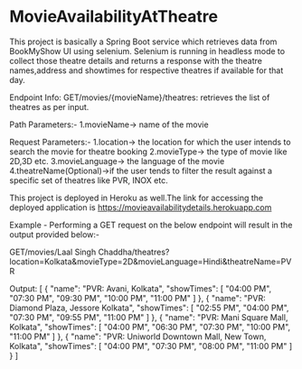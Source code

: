 # MovieAvailabilityAtTheatre
This project is basically a Spring Boot service which retrieves data from BookMyShow UI using selenium.
Selenium is running in headless mode to collect those theatre details and returns a response with the theatre names,address and showtimes for respective theatres if available for that day.

Endpoint Info:
GET/movies/{movieName}/theatres: retrieves the list of theatres as per input.

Path Parameters:-
1.movieName-> name of the movie

Request Parameters:-
1.location-> the location for which the user intends to search the movie for theatre booking
2.movieType-> the type of movie like 2D,3D etc.
3.movieLanguage-> the language of the movie
4.theatreName(Optional)->if the user tends to filter the result against a specific set of theatres like PVR, INOX etc.

This project is deployed in Heroku as well.The link for accessing the deployed application is https://movieavailabilitydetails.herokuapp.com

Example -
Performing a GET request on the below endpoint will result in the output provided below:-

GET/movies/Laal Singh Chaddha/theatres?location=Kolkata&movieType=2D&movieLanguage=Hindi&theatreName=PVR

Output:
[
    {
        "name": "PVR: Avani, Kolkata",
        "showTimes": [
            "04:00 PM",
            "07:30 PM",
            "09:30 PM",
            "10:00 PM",
            "11:00 PM"
        ]
    },
    {
        "name": "PVR: Diamond Plaza, Jessore Kolkata",
        "showTimes": [
            "02:55 PM",
            "04:00 PM",
            "07:30 PM",
            "09:55 PM",
            "11:00 PM"
        ]
    },
    {
        "name": "PVR: Mani Square Mall, Kolkata",
        "showTimes": [
            "04:00 PM",
            "06:30 PM",
            "07:30 PM",
            "10:00 PM",
            "11:00 PM"
        ]
    },
    {
        "name": "PVR: Uniworld Downtown Mall, New Town, Kolkata",
        "showTimes": [
            "04:00 PM",
            "07:30 PM",
            "08:00 PM",
            "11:00 PM"
        ]
    }
]

